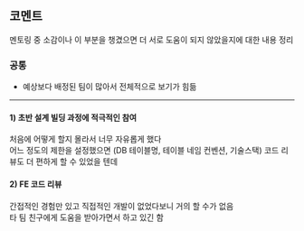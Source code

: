 ## 코멘트
멘토링 중 소감이나 이 부분을 챙겼으면 더 서로 도움이 되지 않았을지에 대한 내용 정리

### 공통
- 예상보다 배정된 팀이 많아서 전체적으로 보기가 힘듦

---

#### 1) 초반 설계 빌딩 과정에 적극적인 참여
처음에 어떻게 할지 몰라서 너무 자유롭게 했다  
어느 정도의 제한을 설정했으면 (DB 테이블명, 테이블 네임 컨벤션, 기술스택) 코드 리뷰도 더 편하게 할 수 있었을 텐데

#### 2) FE 코드 리뷰
간접적인 경험만 있고 직접적인 개발이 없었다보니 거의 할 수가 없음  
타 팀 친구에게 도움을 받아가면서 하고 있긴 함
